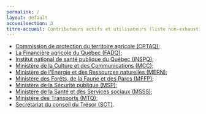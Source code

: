 ```yaml
---
permalink: /
layout: default
accueilsection: 3
titre-accueil: Contributeurs actifs et utilisateurs (liste non-exhaustive)
---
```



- [Commission de protection du territoire agricole (CPTAQ)](http://www.cptaq.gouv.qc.ca/);
- [La Financière agricole du Québec (FADQ)](http://www.fadq.qc.ca/);
- [Institut national de santé publique du Québec (INSPQ)](http://www.inspq.qc.ca/);
- [Ministère de la Culture et des Communications (MCC)](http://www.mcc.gouv.qc.ca/);
- [Ministère de l'Énergie et des Ressources naturelles (MERN)](http://www.mern.gouv.qc.ca/);
- [Ministère des Forêts, de la Faune et des Parcs (MFFP)](http://www.mffp.gouv.qc.ca/);
- [Ministère de la Sécurité publique (MSP)](http://www.securitepublique.gouv.qc.ca/);
- [Ministère de la Santé et des Services sociaux (MSSS)](http://www.msss.gouv.qc.ca/);
- [Ministère des Transports (MTQ)](https://www.transports.gouv.qc.ca);
- [Secrétariat du conseil du Trésor (SCT)](http://www.tresor.gouv.qc.ca/).



